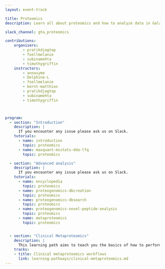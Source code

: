 ```yaml
---
layout: event-track

title: Proteomics
description: Learn all about proteomics and how to analyze data in Galaxy. Start with the tutorial at your own pace. If you need support contact us via the Slack Channel [gta_proteomics](https://gtnsmrgsbord.slack.com/channels/{{page.slack_channel}}).

slack_channel: gta_proteomics

contributions:
    organisers:
        - pratikdjagtap
        - foellmelanie
        - subinamehta
        - timothygriffin
    instructors:
        - annasyme
        - Delphine-L
        - foellmelanie
        - bernt-matthias
        - pratikdjagtap
        - subinamehta
        - timothygriffin



program:
  - section: "Introduction"
    description: |
      If you encounter any issue please ask us on Slack.
    tutorials:
      - name: introduction
        topic: proteomics
      - name: maxquant-msstats-dda-lfq
        topic: proteomics

  - section: "Advanced analysis"
    description: |
      If you encounter any issue please ask us on Slack.
    tutorials:
      - name: encyclopedia
        topic: proteomics
      - name: proteogenomics-dbcreation
        topic: proteomics
      - name: proteogenomics-dbsearch
        topic: proteomics
      - name: proteogenomics-novel-peptide-analysis
        topic: proteomics
      - name: metaproteomics
        topic: proteomics


  - section: "Clinical Metaproteomics"
    description: |
      This learning path aims to teach you the basics of how to perform metaproteomics analysis of the clinical data within the Galaxy platform. You will learn how to use Galaxy for analysis and will be guided through the most common first steps of any metaproteomics database generation to searching the database, verifying the proteins/peptides, and data analysis. If you encounter any issue please ask us on Slack.
    tracks:
    - title: Clinical metaproteomics workflows
      link: learning-pathways/clinical-metaproteomics.md
---
```

